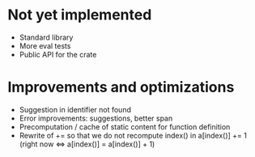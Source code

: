 
# Not yet implemented

- Standard library
- More eval tests
- Public API for the crate

# Improvements and optimizations

 - Suggestion in identifier not found
 - Error improvements: suggestions, better span
 - Precomputation / cache of static content for function definition
 - Rewrite of += so that we do not recompute index() in a[index()] += 1 (right now <=> a[index()] = a[index()] + 1)
